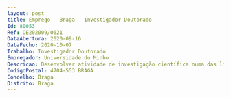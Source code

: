 ```yaml
--- 
layout: post
title: Emprego - Braga - Investigador Doutorado
Id: 80053
Ref: OE202009/0621
DataAbertura: 2020-09-16
DataFecho: 2020-10-07
Trabalho: Investigador Doutorado
Empregador: Universidade do Minho
Descricao: Desenvolver atividade de investigação científica numa das linhas temáticas de investigação do Centro de Engenharia Biológica  Biotecnologia e Bioengenharia Industrial, Biotecnologia e Bioengenharia Ambiental, Biotecnologia e Bioengenharia para a Saúde e Biotecnologia e Bioengenharia Alimentar.
CodigoPostal: 4704-553 BRAGA
Concelho: Braga
Distrito: Braga
--- 
```

